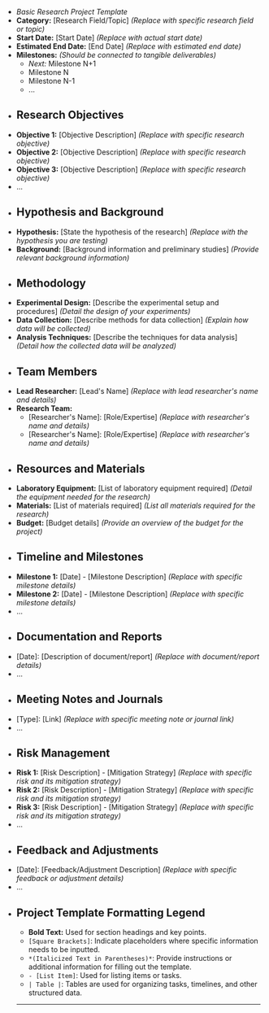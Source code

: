 - *Basic Research Project Template*
- **Category:** [Research Field/Topic] *(Replace with specific research field or topic)*
- **Start Date:** [Start Date] *(Replace with actual start date)*
- **Estimated End Date:** [End Date] *(Replace with estimated end date)*
- **Milestones:** *(Should be connected to tangible deliverables)*
	- *Next:* Milestone N+1
	- Milestone N
	- Milestone N-1
	- ...
- ## Research Objectives
- **Objective 1:** [Objective Description] *(Replace with specific research objective)*
- **Objective 2:** [Objective Description] *(Replace with specific research objective)*
- **Objective 3:** [Objective Description] *(Replace with specific research objective)*
- ...
- ## Hypothesis and Background
- **Hypothesis:** [State the hypothesis of the research] *(Replace with the hypothesis you are testing)*
- **Background:** [Background information and preliminary studies] *(Provide relevant background information)*
- ## Methodology
- **Experimental Design:** [Describe the experimental setup and procedures] *(Detail the design of your experiments)*
- **Data Collection:** [Describe methods for data collection] *(Explain how data will be collected)*
- **Analysis Techniques:** [Describe the techniques for data analysis] *(Detail how the collected data will be analyzed)*
- ## Team Members
- **Lead Researcher:** [Lead's Name] *(Replace with lead researcher's name and details)*
- **Research Team:**
	- [Researcher's Name]: [Role/Expertise] *(Replace with researcher's name and details)*
	- [Researcher's Name]: [Role/Expertise] *(Replace with researcher's name and details)*
- ## Resources and Materials
- **Laboratory Equipment:** [List of laboratory equipment required] *(Detail the equipment needed for the research)*
- **Materials:** [List of materials required] *(List all materials required for the research)*
- **Budget:** [Budget details] *(Provide an overview of the budget for the project)*
- ## Timeline and Milestones
- **Milestone 1:** [Date] - [Milestone Description] *(Replace with specific milestone details)*
- **Milestone 2:** [Date] - [Milestone Description] *(Replace with specific milestone details)*
- ...
- ## Documentation and Reports
- [Date]: [Description of document/report] *(Replace with document/report details)*
- ...
- ## Meeting Notes and Journals
- [Type]: [Link] *(Replace with specific meeting note or journal link)*
- ...
- ## Risk Management
- **Risk 1:** [Risk Description] - [Mitigation Strategy] *(Replace with specific risk and its mitigation strategy)*
- **Risk 2:** [Risk Description] - [Mitigation Strategy] *(Replace with specific risk and its mitigation strategy)*
- **Risk 3:** [Risk Description] - [Mitigation Strategy] *(Replace with specific risk and its mitigation strategy)*
- ...
- ## Feedback and Adjustments
- [Date]: [Feedback/Adjustment Description] *(Replace with specific feedback or adjustment details)*
- ...
- ## Project Template Formatting Legend
	- **Bold Text:** Used for section headings and key points.
	- `[Square Brackets]`: Indicate placeholders where specific information needs to be inputted.
	- `*(Italicized Text in Parentheses)*`: Provide instructions or additional information for filling out the template.
	- `- [List Item]`: Used for listing items or tasks.
	- `| Table |`: Tables are used for organizing tasks, timelines, and other structured data.
	- ---